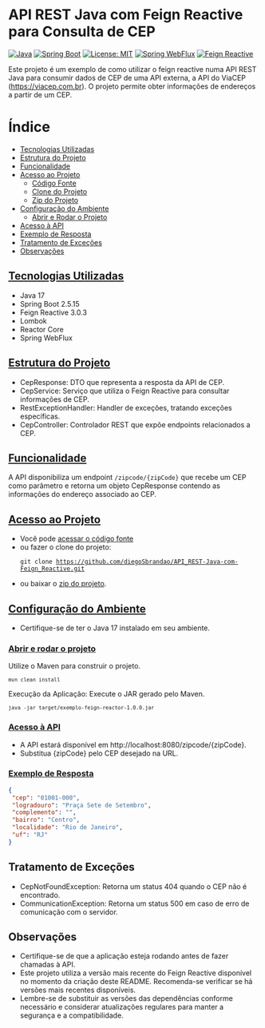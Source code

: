 # API REST Java com Feign Reactive para Consulta de CEP
[![Java](https://img.shields.io/badge/Java-17-green.svg)](https://docs.oracle.com/javase/17/)
[![Spring Boot](https://img.shields.io/badge/Spring%20Boot-2.5.15-brightgreen.svg)](https://spring.io/projects/spring-boot)
[![License: MIT](https://img.shields.io/badge/License-MIT-yellow.svg)](https://opensource.org/licenses/MIT)
[![Spring WebFlux](https://img.shields.io/badge/Spring%20WebFlux-3.2.0-brightgreen.svg)](https://docs.spring.io/spring-framework/docs/current/reference/html/web-reactive.html)
[![Feign Reactive](https://img.shields.io/badge/Feign%20Reactive-3.0.3-blue.svg)](https://github.com/OpenFeign/feign)


Este projeto é um exemplo de como utilizar o feign reactive numa API REST Java para consumir dados de CEP de uma API externa, a API do ViaCEP (https://viacep.com.br). O projeto permite obter informações de endereços a partir de um CEP.

# Índice

- [Tecnologias Utilizadas](#tecnologias-utilizadas)
- [Estrutura do Projeto](#estrutura-do-projeto)
- [Funcionalidade](#funcionalidade)
- [Acesso ao Projeto](#acesso-ao-projeto)
  - [Código Fonte](#acesso-ao-projeto)
  - [Clone do Projeto](#acesso-ao-projeto)
  - [Zip do Projeto](#acesso-ao-projeto)
- [Configuração do Ambiente](#configuração-do-ambiente)
  - [Abrir e Rodar o Projeto](#configuração-do-ambiente)
- [Acesso à API](#acesso-à-api)
- [Exemplo de Resposta](#exemplo-de-resposta)
- [Tratamento de Exceções](#tratamento-de-exceções)
- [Observações](#observações)


## [Tecnologias Utilizadas](#tecnologias-utilizadas)

- Java 17
- Spring Boot 2.5.15
- Feign Reactive 3.0.3
- Lombok
- Reactor Core
- Spring WebFlux

## [Estrutura do Projeto](#estrutura-do-projeto)

- CepResponse: DTO que representa a resposta da API de CEP.
- CepService: Serviço que utiliza o Feign Reactive para consultar informações de CEP.
- RestExceptionHandler: Handler de exceções, tratando exceções específicas.
- CepController: Controlador REST que expõe endpoints relacionados a CEP.

## [Funcionalidade](#funcionalidade)

A API disponibiliza um endpoint `/zipcode/{zipCode}` que recebe um CEP como parâmetro e retorna um objeto CepResponse contendo as informações do endereço associado ao CEP.

## [Acesso ao Projeto](#acesso-ao-projeto)

- Você pode [acessar o código fonte](https://github.com/diegoSbrandao/API_REST-Java-com-Feign_Reactive/tree/main/src/main/java/br/com/diego)
- ou fazer o clone do projeto: <pre><code>git clone https://github.com/diegoSbrandao/API_REST-Java-com-Feign_Reactive.git</code></pre>
- ou baixar o [zip do projeto](https://github.com/diegoSbrandao/API_REST-Java-com-Feign_Reactive/archive/refs/heads/main.zip).

## [Configuração do Ambiente](#configuração-do-ambiente)

* Certifique-se de ter o Java 17 instalado em seu ambiente.

### [Abrir e rodar o projeto](#configuração-do-ambiente)

Utilize o Maven para construir o projeto. <pre><code>`mvn clean install`</code></pre>

Execução da Aplicação: Execute o JAR gerado pelo Maven. <pre><code>`java -jar target/exemplo-feign-reactor-1.0.0.jar`</code></pre>

### [Acesso à API](#acesso-à-api)

- A API estará disponível em http://localhost:8080/zipcode/{zipCode}.
- Substitua {zipCode} pelo CEP desejado na URL.

### [Exemplo de Resposta](#exemplo-de-resposta)

```json
{
 "cep": "01001-000",
 "logradouro": "Praça Sete de Setembro",
 "complemento": "",
 "bairro": "Centro",
 "localidade": "Rio de Janeiro",
 "uf": "RJ"
}
```


## Tratamento de Exceções
- CepNotFoundException: Retorna um status 404 quando o CEP não é encontrado.
- CommunicationException: Retorna um status 500 em caso de erro de comunicação com o servidor.

## Observações
- Certifique-se de que a aplicação esteja rodando antes de fazer chamadas à API.
- Este projeto utiliza a versão mais recente do Feign Reactive disponível no momento da criação deste README. Recomenda-se verificar se há versões mais recentes disponíveis.
- Lembre-se de substituir as versões das dependências conforme necessário e considerar atualizações regulares para manter a segurança e a compatibilidade.

